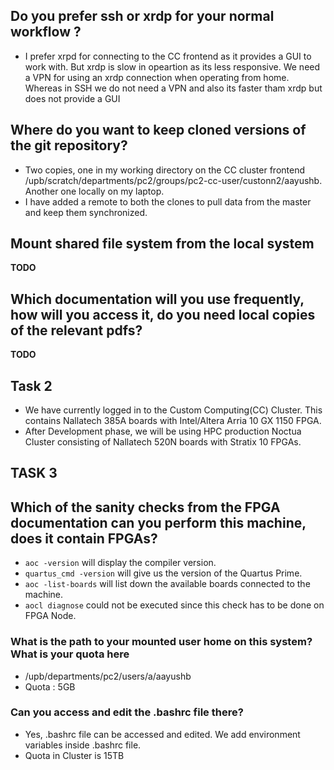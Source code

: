 
## Do you prefer ssh or xrdp for your normal workflow ?
- I prefer xrpd for connecting to the CC frontend as it provides a GUI to work with.
But xrdp is slow in opeartion as its less responsive. We need a VPN for using an xrdp connection when operating from home. Whereas in SSH we do not need a VPN and also its faster tham xrdp but does not provide a GUI

## Where do you want to keep cloned versions of the git repository?
- Two copies, one in my working directory on the CC cluster frontend /upb/scratch/departments/pc2/groups/pc2-cc-user/custonn2/aayushb. 
Another one locally on my laptop.
- I have added a remote to both the clones to pull data from the master and keep them synchronized.

## Mount shared file system from the local system 
**TODO**

##  Which documentation will you use frequently, how will you access it, do you need local copies of the relevant pdfs?
**TODO**




## Task 2
- We have currently logged in to the Custom Computing(CC) Cluster. This contains Nallatech 385A boards with Intel/Altera Arria 10 GX 1150 FPGA.
- After Development phase, we will be using HPC production Noctua Cluster consisting of Nallatech 520N boards with Stratix 10 FPGAs.




## TASK 3

##  Which of the sanity checks from the FPGA documentation can you perform this machine, does it contain FPGAs?
- `aoc -version` will display the compiler version.
- `quartus_cmd -version` will give us the version of the Quartus Prime.
- `aoc -list-boards` will list down the available boards connected to the machine.
- `aocl diagnose`  could not be executed since this check has to be done on FPGA Node.

### What is the path to your mounted user home on this system? What is  your quota here 
- /upb/departments/pc2/users/a/aayushb
- Quota : 5GB

### Can you access and edit the .bashrc file there?
- Yes, .bashrc file can be accessed and edited. We add environment variables inside .bashrc file. 
- Quota in Cluster is 15TB
